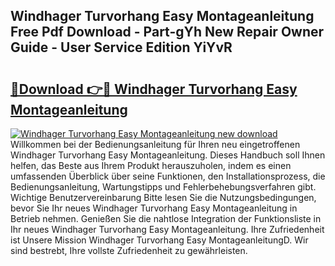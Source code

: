 ## Windhager Turvorhang Easy Montageanleitung Free Pdf Download - Part-gYh New Repair Owner Guide - User Service Edition YiYvR

# <h2><a href="http://df6vc6.blite.top/?on=Windhager+Turvorhang+Easy+Montageanleitung">🔗Download 👉🔴 Windhager Turvorhang Easy Montageanleitung</a></h2>

[![Windhager Turvorhang Easy Montageanleitung new download](https://i.imgur.com/lujVjoI.png)](http://df6vc6.blite.top/?on=Windhager+Turvorhang+Easy+Montageanleitung)
Willkommen bei der Bedienungsanleitung für Ihren neu eingetroffenen Windhager Turvorhang Easy Montageanleitung. Dieses Handbuch soll Ihnen helfen, das Beste aus Ihrem Produkt herauszuholen, indem es einen umfassenden Überblick über seine Funktionen, den Installationsprozess, die Bedienungsanleitung, Wartungstipps und Fehlerbehebungsverfahren gibt. Wichtige Benutzervereinbarung Bitte lesen Sie die Nutzungsbedingungen, bevor Sie Ihr neues Windhager Turvorhang Easy Montageanleitung in Betrieb nehmen. Genießen Sie die nahtlose Integration der Funktionsliste in Ihr neues Windhager Turvorhang Easy Montageanleitung. Ihre Zufriedenheit ist Unsere Mission Windhager Turvorhang Easy MontageanleitungD. Wir sind bestrebt, Ihre vollste Zufriedenheit zu gewährleisten.
